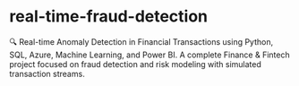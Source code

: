 # real-time-fraud-detection
🔍 Real-time Anomaly Detection in Financial Transactions using Python, SQL, Azure, Machine Learning, and Power BI. A complete Finance &amp; Fintech project focused on fraud detection and risk modeling with simulated transaction streams.
